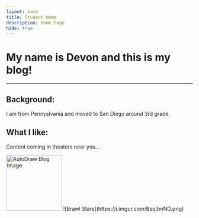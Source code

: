 ```yaml
---
layout: base
title: Student Home 
description: Home Page
hide: true
---
```


# My name is Devon and this is my blog!

---

## Background:

I am from Pennyslvania and moved to San Diego around 3rd grade.


## What I like:

Content coming in theaters near you...

<img src="https://i.imgur.com/e1aaU7I.png" alt="AutoDraw Blog Image" width="150">
![Brawl Stars](https://i.imgur.com/Bsq3mNO.png)